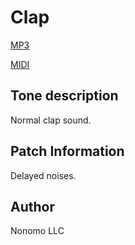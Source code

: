 # Clap

[MP3](clap.mp3)

[MIDI](clap.mid)

## Tone description

Normal clap sound.

## Patch Information

Delayed noises.

## Author

Nonomo LLC